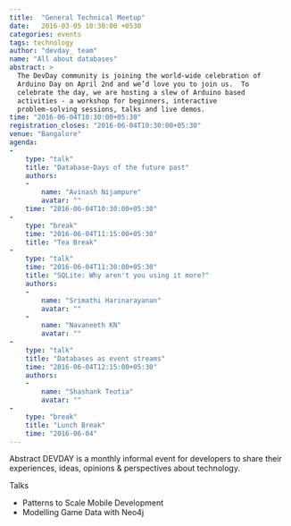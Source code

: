 ```yaml
---
title:  "General Technical Meetup"
date:   2016-03-05 10:30:00 +0530
categories: events
tags: technology
author: "devday_ team"
name: "All about databases"
abstract: >
  The DevDay community is joining the world-wide celebration of
  Arduino Day on April 2nd and we’d love you to join us.  To
  celebrate the day, we are hosting a slew of Arduino based
  activities - a workshop for beginners, interactive
  problem-solving sessions, talks and live demos.
time: "2016-06-04T10:30:00+05:30"
registration_closes: "2016-06-04T10:30:00+05:30"
venue: "Bangalore"
agenda: 
- 
    type: "talk"
    title: "Database-Days of the future past"
    authors: 
    - 
        name: "Avinash Nijampure"
        avatar: ""
    time: "2016-06-04T10:30:00+05:30"
- 
    type: "break"
    time: "2016-06-04T11:15:00+05:30"
    title: "Tea Break"
- 
    type: "talk"
    time: "2016-06-04T11:30:00+05:30"
    title: "SQLite: Why aren't you using it more?"
    authors: 
    - 
        name: "Srimathi Harinarayanan"
        avatar: ""
    - 
        name: "Navaneeth KN"
        avatar: ""
- 
    type: "talk"
    title: "Databases as event streams"
    time: "2016-06-04T12:15:00+05:30"
    authors: 
    - 
        name: "Shashank Teotia"
        avatar: ""
- 
    type: "break"
    title: "Lunch Break"
    time: "2016-06-04"
---
```


Abstract
DEVDAY is a monthly informal event for developers to share their experiences, ideas, opinions & perspectives about technology.

Talks

* Patterns to Scale Mobile Development
* Modelling Game Data with Neo4j
